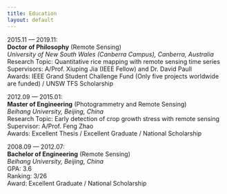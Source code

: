 ```yaml
---
title: Education
layout: default
---
```


2015.11 — 2019.11:  
**Doctor of Philosophy** (Remote Sensing)  
_University of New South Wales (Canberra Campus), Canberra, Australia_  
Research Topic: Quantitative rice mapping with remote sensing time series  
Supervisors: A/Prof. Xiuping Jia (IEEE Fellow) and Dr. David Paull  
Awards: IEEE Grand Student Challenge Fund (Only five projects worldwide are funded) / UNSW TFS Scholarship

2012.09 — 2015.01:  
**Master of Engineering** (Photogrammetry and Remote Sensing)  
_Beihang University, Beijing, China_  
Research Topic: Early detection of crop growth stress with remote sensing  
Supervisor: A/Prof. Feng Zhao  
Awards: Excellent Thesis / Excellent Graduate / National Scholarship

2008.09 — 2012.07:  
**Bachelor of Engineering** (Remote Sensing)  
_Beihang University, Beijing, China_  
GPA: 3.6  
Ranking: 3/26  
Award: Excellent Graduate / National Scholarship
